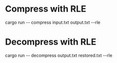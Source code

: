 # Compress with RLE
cargo run -- compress input.txt output.txt --rle

# Decompress with RLE
cargo run -- decompress output.txt restored.txt --rle
